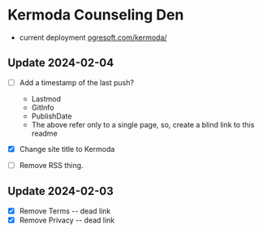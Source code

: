 # Kermoda Counseling Den

- current deployment [ogresoft.com/kermoda/](https://ogresoft.com/kermoda/)

## Update 2024-02-04 
- [ ] Add a timestamp of the last push? 
    * Lastmod
    * GitInfo
    * PublishDate
    * The above refer only to a single page, so, create a blind link to this readme
    
- [x] Change site title to Kermoda
- [ ] Remove RSS thing. 

## Update 2024-02-03
- [x] Remove Terms -- dead link
- [x] Remove Privacy -- dead link 